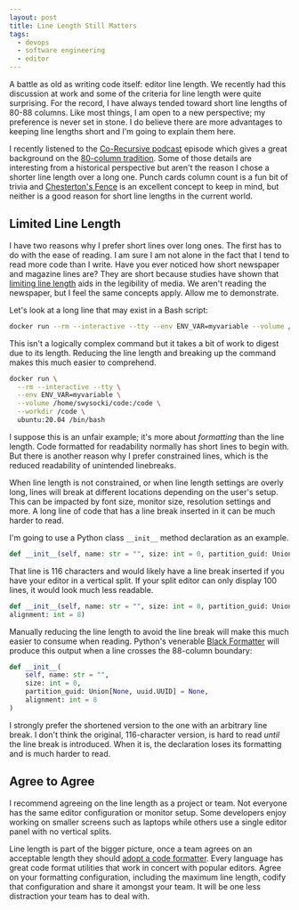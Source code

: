 ```yaml
---
layout: post
title: Line Length Still Matters
tags:
  - devops
  - software engineering
  - editor
---
```

A battle as old as writing code itself: editor line length.  We recently had this
discussion at work and some of the criteria for line length were quite surprising.
For the record, I have always tended toward short line lengths of 80-88 columns.
Like most things, I am open to a new perspective; my preference is never set in stone.
I do believe there are more advantages to keeping line lengths short and I'm
going to explain them here.

I recently listened to the [Co-Recursive podcast](https://corecursive.com/)
episode which gives a great background on the
[80-column tradition](https://corecursive.com/why-80-columns/).
Some of those details are interesting from a historical perspective but aren't
the reason I chose a shorter line length over a long one. Punch cards column
count is a fun bit of trivia and
[Chesterton's Fence](https://www.chesterton.org/taking-a-fence-down/)
is an excellent concept to keep in mind, but neither is a good reason for short
line lengths in the current world.

## Limited Line Length

I have two reasons why I prefer short lines over long ones.  The first has to do with
the ease of reading.  I am sure I am not alone in the fact that I tend to read
more code than I write. Have you ever noticed how short newspaper and magazine
lines are? They are short because studies have shown that
[limiting line length](https://en.wikipedia.org/wiki/Line_length) aids in the
legibility of media.  We aren't reading the newspaper, but I feel the same
concepts apply.  Allow me to demonstrate.

Let's look at a long line that may exist in a Bash script:

```bash
docker run --rm --interactive --tty --env ENV_VAR=myvariable --volume /home/swysocki/code:/code --workdir /code ubuntu:20.04 /bin/Bash
```

This isn't a logically complex command but it takes a bit of work to digest
due to its length. Reducing the line length and breaking up the command makes this
much easier to comprehend.

```bash
docker run \
  --rm --interactive --tty \
  --env ENV_VAR=myvariable \
  --volume /home/swysocki/code:/code \
  --workdir /code \
  ubuntu:20.04 /bin/bash
```

I suppose this is an unfair example; it's more about *formatting* than the line
length. Code formatted for readability normally has short lines to begin with.
But there is another reason why I prefer constrained lines, which is the
reduced readability of unintended linebreaks.

When line length is not constrained, or when line length settings are overly long, lines
will break at different locations depending on the user's setup. This can be impacted
by font size, monitor size, resolution settings and more. A long line of code that has a
line break inserted in it can be much harder to read.

I'm going to use a Python class `__init__` method declaration as an example.

```python
def __init__(self, name: str = "", size: int = 0, partition_guid: Union[None, uuid.UUID] = None, alignment: int = 8)
```

That line is 116 characters and would likely have a line break inserted if you have your
editor in a vertical split. If your split editor can only display 100 lines, it would
look much less readable.

```python
def __init__(self, name: str = "", size: int = 0, partition_guid: Union[None, uuid.UUID] = None,
alignment: int = 8)
```

Manually reducing the line length to avoid the line break will make this much easier to
consume when reading. Python's venerable [Black Formatter](https://github.com/psf/black)
will produce this output when a line crosses the 88-column boundary:

```python
def __init__(
    self, name: str = "", 
    size: int = 0, 
    partition_guid: Union[None, uuid.UUID] = None,
    alignment: int = 8
)
```

I strongly prefer the shortened version to the one with an arbitrary line break. I don't
think the original, 116-character version, is hard to read *until* the line break is
introduced. When it is, the declaration loses its formatting and is much harder to read.

## Agree to Agree

I recommend agreeing on the line length as a project or team. Not everyone has the same
editor configuration or monitor setup. Some developers enjoy working on smaller screens
such as laptops while others use a single editor panel with no vertical splits.

Line length is part of the bigger picture, once a team agrees on an acceptable length
they should
[adopt a code formatter](https://github.com/rishirdua/awesome-code-formatters).
Every language has great code format utilities that work in concert with popular
editors. Agree on your formatting configuration, including
the maximum line length, codify that configuration and share it amongst your team. It
will be one less distraction your team has to deal with.
